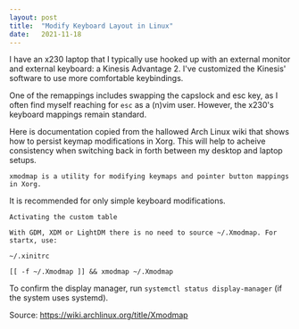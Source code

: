 ```yaml
---
layout: post
title:  "Modify Keyboard Layout in Linux"
date:   2021-11-18
---
```

I have an x230 laptop that I typically use hooked up with an external 
monitor and external keyboard: a Kinesis Advantage 2.  I've customized the 
Kinesis' software to use more comfortable keybindings. 

One of the remappings includes swapping the capslock and esc key, 
as I often find myself reaching for `esc` as a (n)vim user.
However, the x230's keyboard mappings remain standard.   

Here is documentation copied from the hallowed Arch Linux wiki that shows
how to persist keymap modifications in Xorg.  This will help to acheive 
consistency when switching back in forth between my desktop and laptop
setups.

```
xmodmap is a utility for modifying keymaps and pointer button mappings in Xorg.
```

It is recommended for only simple keyboard modifications.

```
Activating the custom table

With GDM, XDM or LightDM there is no need to source ~/.Xmodmap. For startx, use:

~/.xinitrc

[[ -f ~/.Xmodmap ]] && xmodmap ~/.Xmodmap
```

To confirm the display manager, run `systemctl status display-manager` (if 
the system uses systemd).


Source:
https://wiki.archlinux.org/title/Xmodmap
